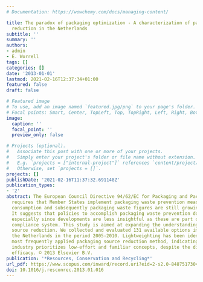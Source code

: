 ```yaml
---
# Documentation: https://wowchemy.com/docs/managing-content/

title: The paradox of packaging optimization - A characterization of packaging source
  reduction in the Netherlands
subtitle: ''
summary: ''
authors:
- admin
- E. Worrell
tags: []
categories: []
date: '2013-01-01'
lastmod: 2021-02-16T12:37:34+01:00
featured: false
draft: false

# Featured image
# To use, add an image named `featured.jpg/png` to your page's folder.
# Focal points: Smart, Center, TopLeft, Top, TopRight, Left, Right, BottomLeft, Bottom, BottomRight.
image:
  caption: ''
  focal_point: ''
  preview_only: false

# Projects (optional).
#   Associate this post with one or more of your projects.
#   Simply enter your project's folder or file name without extension.
#   E.g. `projects = ["internal-project"]` references `content/project/deep-learning/index.md`.
#   Otherwise, set `projects = []`.
projects: []
publishDate: '2021-02-16T11:37:32.691148Z'
publication_types:
- '2'
abstract: The European Council Directive 94/62/EC for Packaging and Packaging Waste
  requires that Member States implement packaging waste prevention measures. However,
  consumption and subsequently packaging waste figures are still growing annually.
  It suggests that policies to accomplish packaging waste prevention do not suffice,
  especially since developments are less insightful as these are part of a self-declaring
  compliance system. This study is aimed at expanding the understanding of packaging
  source reduction. We collected and evaluated 131 available options implemented in
  the Netherlands in the period 2005-2010. Lightweighting has been identified as the
  most frequently applied packaging source reduction method, indicating that the packaging
  industry prioritizes low-effort and familiar concepts, despite the dichotomy in
  efficacy. © 2013 Elsevier B.V.
publication: '*Resources, Conservation and Recycling*'
url_pdf: https://www.scopus.com/inward/record.uri?eid=2-s2.0-84875173042&doi=10.1016%2fj.resconrec.2013.01.016&partnerID=40&md5=ed02a2dc1c0609dbe98283f23e7bb469
doi: 10.1016/j.resconrec.2013.01.016
---
```

